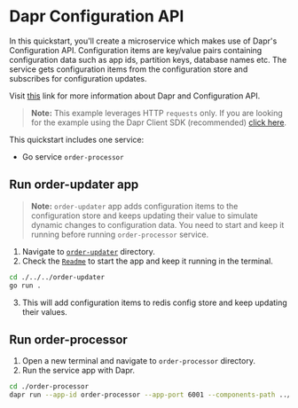 # Dapr Configuration API

In this quickstart, you'll create a microservice which makes use of Dapr's Configuration API. Configuration items are key/value pairs containing configuration data such as app ids, partition keys, database names etc. The service gets configuration items from the configuration store and subscribes for configuration updates.

Visit [this](https://docs.dapr.io/developing-applications/building-blocks/configuration/) link for more information about Dapr and Configuration API.

> **Note:** This example leverages HTTP `requests` only.  If you are looking for the example using the Dapr Client SDK (recommended) [click here](../sdk/).

This quickstart includes one service:

- Go service `order-processor`

## Run order-updater app

> **Note:** `order-updater` app adds configuration items to the configuration store and keeps updating their value to simulate dynamic changes to configuration data. You need to start and keep it running before running `order-processor` service.

1. Navigate to [`order-updater`](./../../order-updater/) directory.
2. Check the [`Readme`](./../../order-updater/README.md) to start the app and keep it running in the terminal.

<!-- STEP
name: Run order-updater service
background: true
sleep: 10
timeout: 90
-->

```bash
cd ./../../order-updater
go run .
```

<!-- END_STEP -->

3. This will add configuration items to redis config store and keep updating their values.

## Run order-processor

1. Open a new terminal and navigate to `order-processor` directory.
2. Run the service app with Dapr.

<!-- STEP
name: Run order-processor service
expected_stdout_lines:
  - '== APP == Configuration for orderId1: {"orderId1":{"value":'
  - '== APP == Configuration for orderId2: {"orderId2":{"value":'
  - '== APP == App subscribed to config changes with subscription id:'
  - '== APP == Configuration update {"orderId1":{"value":'
  - '== APP == Configuration update {"orderId2":{"value":'
  - '== APP == Shutting down HTTP server'
  - '== APP == App unsubscribed from config changes'
  - "Exited App successfully"
expected_stderr_lines:
output_match_mode: substring
match_order: none
-->

```bash
cd ./order-processor
dapr run --app-id order-processor --app-port 6001 --components-path ../../../components -- go run .
```

<!-- END_STEP -->